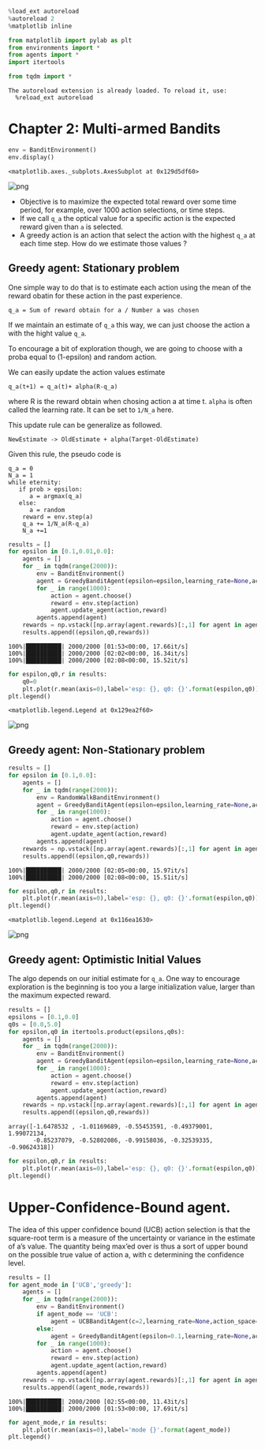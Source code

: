 

```python
%load_ext autoreload
%autoreload 2
%matplotlib inline

from matplotlib import pylab as plt
from environments import *
from agents import *
import itertools

from tqdm import *
```

    The autoreload extension is already loaded. To reload it, use:
      %reload_ext autoreload


# Chapter 2: Multi-armed Bandits 


```python
env = BanditEnvironment()
env.display()
```




    <matplotlib.axes._subplots.AxesSubplot at 0x129d5df60>




![png](/Users/cthorey/Documents/resources/reinforcement-learning/BP/MBandit_files/MBandit_2_1.png)

- Objective is to maximize the expected total reward over some time period, for example, over 1000 action selections, or time steps.
- If we call `q_a` the optical value for a specific action is the expected reward given than `a` is selected.
- A greedy action is an action that select the action with the highest `q_a` at each time step. How do we estimate those values ?


##  Greedy agent: Stationary problem

One simple way to do that is to estimate each action using the mean of the reward obatin for these action in the past experience.

```
q_a = Sum of reward obtain for a / Number a was chosen
```

If we maintain an estimate of `q_a` this way, we can just choose the action a with the hight value `q_a`.

To encourage a bit of exploration though, we are going to choose with a proba equal to (1-epsilon) and random action.

We can easily update the action values estimate

```
q_a(t+1) = q_a(t)+ alpha(R-q_a)
```

where R is the reward obtain when chosing action a at time t. `alpha` is often called the learning rate. It can be set to `1/N_a` here.

This update rule can be generalize as followed.

```
NewEstimate -> OldEstimate + alpha(Target-OldEstimate)
```

Given this rule, the pseudo code is

```
q_a = 0
N_a = 1
while eternity:
   if prob > epsilon:
      a = argmax(q_a)
   else:
      a = random
    reward = env.step(a)
    q_a += 1/N_a(R-q_a)
    N_a +=1
```


```python
results = []
for epsilon in [0.1,0.01,0.0]:
    agents = []
    for _ in tqdm(range(2000)):
        env = BanditEnvironment()
        agent = GreedyBanditAgent(epsilon=epsilon,learning_rate=None,action_space=10)
        for _ in range(1000):
            action = agent.choose()
            reward = env.step(action)
            agent.update_agent(action,reward)
        agents.append(agent)
    rewards = np.vstack([np.array(agent.rewards)[:,1] for agent in agents])
    results.append((epsilon,q0,rewards))
```

    100%|██████████| 2000/2000 [01:53<00:00, 17.66it/s]
    100%|██████████| 2000/2000 [02:02<00:00, 16.34it/s]
    100%|██████████| 2000/2000 [02:08<00:00, 15.52it/s]



```python
for espilon,q0,r in results:
    q0=0
    plt.plot(r.mean(axis=0),label='esp: {}, q0: {}'.format(espilon,q0))
plt.legend()
```




    <matplotlib.legend.Legend at 0x129ea2f60>




![png](/Users/cthorey/Documents/resources/reinforcement-learning/BP/MBandit_files/MBandit_5_1.png)


##  Greedy agent: Non-Stationary problem


```python
results = []
for epsilon in [0.1,0.0]:
    agents = []
    for _ in tqdm(range(2000)):
        env = RandomWalkBanditEnvironment()
        agent = GreedyBanditAgent(epsilon=epsilon,learning_rate=None,action_space=10)
        for _ in range(1000):
            action = agent.choose()
            reward = env.step(action)
            agent.update_agent(action,reward)
        agents.append(agent)
    rewards = np.vstack([np.array(agent.rewards)[:,1] for agent in agents])
    results.append((epsilon,q0,rewards))
```

    100%|██████████| 2000/2000 [02:05<00:00, 15.97it/s]
    100%|██████████| 2000/2000 [02:08<00:00, 15.51it/s]



```python
for espilon,q0,r in results:
    plt.plot(r.mean(axis=0),label='esp: {}, q0: {}'.format(espilon,q0))
plt.legend()
```




    <matplotlib.legend.Legend at 0x116ea1630>




![png](/Users/cthorey/Documents/resources/reinforcement-learning/BP/MBandit_files/MBandit_8_1.png)


## Greedy agent: Optimistic Initial Values

The algo depends on our initial estimate for `q_a`. One way to encourage exploration is the beginning is too you a large initialization value, larger than the maximum expected reward.

```python
results = []
epsilons = [0.1,0.0]
q0s = [0.0,5.0]
for epsilon,q0 in itertools.product(epsilons,q0s):
    agents = []
    for _ in tqdm(range(2000)):
        env = BanditEnvironment()
        agent = GreedyBanditAgent(epsilon=epsilon,learning_rate=None,action_space=10,q0=q0)
        for _ in range(1000):
            action = agent.choose()
            reward = env.step(action)
            agent.update_agent(action,reward)
        agents.append(agent)
    rewards = np.vstack([np.array(agent.rewards)[:,1] for agent in agents])
    results.append((epsilon,q0,rewards))
```




    array([-1.6478532 , -1.01169689, -0.55453591, -0.49379001,  1.99072134,
           -0.85237079, -0.52802086, -0.99158036, -0.32539335, -0.90624318])




```python
for espilon,q0,r in results:
    plt.plot(r.mean(axis=0),label='esp: {}, q0: {}'.format(espilon,q0))
plt.legend()
```

# Upper-Confidence-Bound agent.


The idea of this upper confidence bound (UCB) action selection is that the square-root term is a measure of the uncertainty or variance in the estimate of a’s value. The quantity being max’ed over is thus a sort of upper bound on the possible true value of action a, with c determining the confidence level.

```python
results = []
for agent_mode in ['UCB','greedy']:
    agents = []
    for _ in tqdm(range(2000)):
        env = BanditEnvironment()
        if agent_mode == 'UCB':
            agent = UCBBanditAgent(c=2,learning_rate=None,action_space=10)
        else:
            agent = GreedyBanditAgent(epsilon=0.1,learning_rate=None,action_space=10)
        for _ in range(1000):
            action = agent.choose()
            reward = env.step(action)
            agent.update_agent(action,reward)
        agents.append(agent)
    rewards = np.vstack([np.array(agent.rewards)[:,1] for agent in agents])
    results.append((agent_mode,rewards))
```

    100%|██████████| 2000/2000 [02:55<00:00, 11.43it/s]
    100%|██████████| 2000/2000 [01:53<00:00, 17.69it/s]



```python
for agent_mode,r in results:
    plt.plot(r.mean(axis=0),label='mode {}'.format(agent_mode))
plt.legend()
```

